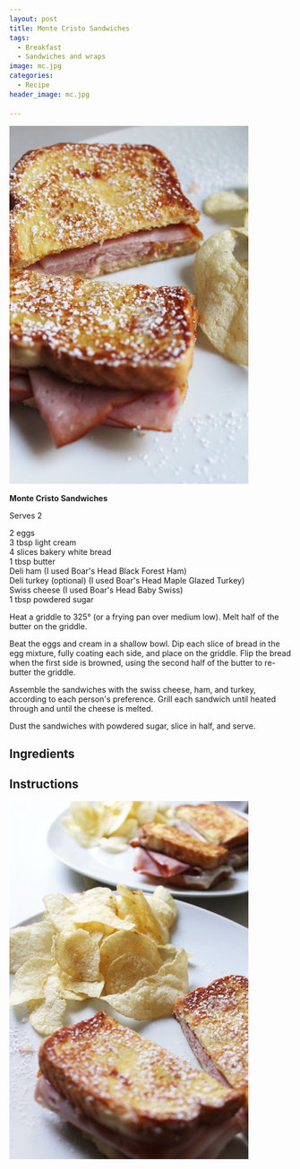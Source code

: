 ```yaml
---
layout: post
title: Monte Cristo Sandwiches
tags:
  - Breakfast
  - Sandwiches and wraps
image: mc.jpg
categories:
  - Recipe
header_image: mc.jpg

---
```


![Image of Monte Cristo Sandwiches.](/upload/mc.jpg)

**Monte Cristo Sandwiches**  
  
Serves 2  
  
2 eggs  
3 tbsp light cream  
4 slices bakery white bread  
1 tbsp butter  
Deli ham (I used Boar's Head Black Forest Ham)  
Deli turkey (optional) (I used Boar's Head Maple Glazed Turkey)  
Swiss cheese (I used Boar's Head Baby Swiss)  
1 tbsp powdered sugar  
  
Heat a griddle to 325° (or a frying pan over medium low). Melt half of the butter on the griddle.  
  
Beat the eggs and cream in a shallow bowl. Dip each slice of bread in the egg mixture, fully coating each side, and place on the griddle. Flip the bread when the first side is browned, using the second half of the butter to re-butter the griddle.  
  
Assemble the sandwiches with the swiss cheese, ham, and turkey, according to each person's preference. Grill each sandwich until heated through and until the cheese is melted.  
  
Dust the sandwiches with powdered sugar, slice in half, and serve.

## Ingredients



## Instructions







![Image of Monte Cristo Sandwiches.](/upload/mc2.jpg)
